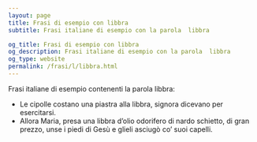 ```yaml
---
layout: page
title: Frasi di esempio con libbra 
subtitle: Frasi italiane di esempio con la parola  libbra

og_title: Frasi di esempio con libbra 
og_description: Frasi italiane di esempio con la parola  libbra
og_type: website
permalink: /frasi/l/libbra.html
---
```


Frasi italiane di esempio contenenti la parola libbra:


- Le cipolle costano una piastra alla libbra, signora dicevano per esercitarsi.
- Allora Maria, presa una libbra d’olio odorifero di nardo schietto, di gran prezzo, unse i piedi di Gesù e glieli asciugò co’ suoi capelli.
